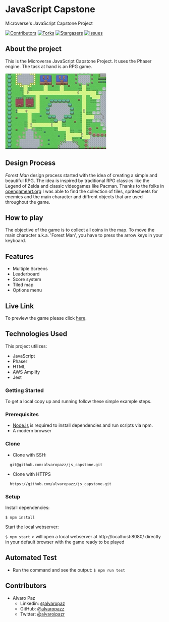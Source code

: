 # JavaScript Capstone

Microverse's JavaScript Capstone Project

[![Contributors][contributors-shield]][contributors-url]
[![Forks][forks-shield]][forks-url]
[![Stargazers][stars-shield]][stars-url]
[![Issues][issues-shield]][issues-url]

## About the project

This is the Microverse JavaScript Capstone Project. It uses the Phaser engine. 
The task at hand is an RPG game. 

![Image](./assets/game.gif)

## Design Process

*Forest Man* design process started with the idea of creating a simple and beautiful RPG. The idea is inspired by traditional RPG classics like the Legend of Zelda and classic videogames like Pacman. 
Thanks to the folks in [opengameart.org](https://opengameart.org/) I was able to find the collection of tiles, spritesheets for enemies and the main character and diffrent objects that are used throughout the game.

## How to play

The objective of the game is to collect all coins in the map.
To move the main character a.k.a. 'Forest Man', you have to press the arrow keys in your keyboard.


## Features

- Multiple Screens
- Leaderboard
- Score system
- Tiled map
- Options menu

## Live Link

To preview the game please click [here](https://feature-working.d2e9bwicswb6z5.amplifyapp.com/).

## Technologies Used

This project utilizes:

- JavaScript
- Phaser
- HTML
- AWS Amplify
- Jest

### Getting Started

To get a local copy up and running follow these simple example steps.

### Prerequisites

 * [Node.js](https://nodejs.org/) is required to install dependencies and run scripts via npm.
 * A modern browser

### Clone

  - Clone with SSH:
  ```
    git@github.com:alvaropazz/js_capstone.git
  ```
  - Clone with HTTPS
  ```
    https://github.com/alvaropazz/js_capstone.git
  ```

### Setup

Install dependencies:

```
$ npm install
```

Start the local webserver:

```$ npm start``` > will open a local webserver at http://localhost:8080/ directly in your default browser with the game ready to be played

  ## Automated Test

* Run the command and see the output:
```$ npm run test```

## Contributors

- Alvaro Paz
  - Linkedin: [@alvaropaz](https://linkedin.com/in/alvaropaz/)
  - GitHub: [@alvaropazz](https://github.com/alvaropazz)
  - Twitter: [@alvaroipazr](https://twitter.com/alvaroipazr)

<!-- MARKDOWN LINKS & IMAGES -->

[contributors-shield]: https://img.shields.io/github/contributors/alvaropazz/js_capstone.svg?style=flat-square
[contributors-url]: https://github.com/alvaropazz/js_capstone/graphs/contributors
[forks-shield]: https://img.shields.io/github/forks/alvaropazz/js_capstone.svg?style=flat-square
[forks-url]: https://github.com/alvaropazz/js_capstone/network/members
[stars-shield]: https://img.shields.io/github/stars/alvaropazz/js_capstone.svg?style=flat-square
[stars-url]: https://github.com/alvaropazz/js_capstone/stargazers
[issues-shield]: https://img.shields.io/github/issues/alvaropazz/js_capstone.svg?style=flat-square
[issues-url]: https://github.com/alvaropazz/js_capstone/issues
